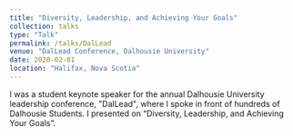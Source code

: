 ```yaml
---
title: "Diversity, Leadership, and Achieving Your Goals"
collection: talks
type: "Talk"
permalink: /talks/DalLead
venue: "DalLead Conference, Dalhousie University"
date: 2020-02-01
location: "Halifax, Nova Scotia"
---
```


I was a student keynote speaker for the annual Dalhousie University leadership conference, "DalLead", where I spoke in front of hundreds of Dalhousie Students. I presented on “Diversity, Leadership, and Achieving Your Goals”.
